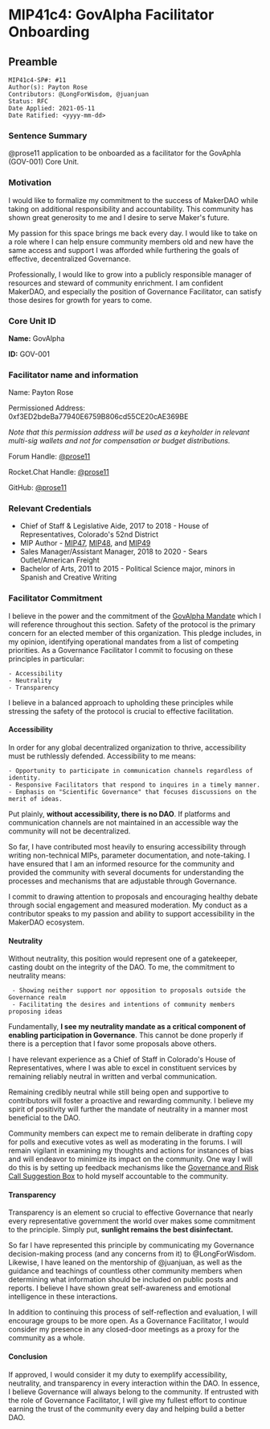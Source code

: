 # MIP41c4: GovAlpha Facilitator Onboarding 

## Preamble

```
MIP41c4-SP#: #11
Author(s): Payton Rose
Contributors: @LongForWisdom, @juanjuan
Status: RFC
Date Applied: 2021-05-11
Date Ratified: <yyyy-mm-dd>
```

### Sentence Summary

@prose11 application to be onboarded as a facilitator for the GovAphla (GOV-001) Core Unit. 

### Motivation

I would like to formalize my commitment to the success of MakerDAO while taking on additional responsibility and accountability. This community has shown great generosity to me and I desire to serve Maker's future. 

My passion for this space brings me back every day. I would like to take on a role where I can help ensure community members old and new have the same access and support I was afforded while furthering the goals of effective, decentralized Governance.

Professionally, I would like to grow into a publicly responsible manager of resources and steward of community enrichment. I am confident MakerDAO, and especially the position of Governance Facilitator, can satisfy those desires for growth for years to come. 

### Core Unit ID

**Name:** GovAlpha

**ID:** GOV-001

### Facilitator name and information

Name: Payton Rose

Permissioned Address: 0xf3ED2bdeBa77940E6759B806cd55CE20cAE369BE

*Note that this permission address will be used as a keyholder in relevant multi-sig wallets and not for compensation or budget distributions.* 

Forum Handle: [@prose11](https://forum.makerdao.com/u/prose11/summary)

Rocket.Chat Handle: [@prose11](https://chat.makerdao.com/direct/QzN6eEAXgnERPYpwh)

GitHub: [@prose11](https://github.com/prose11) 

### Relevant Credentials

- Chief of Staff & Legislative Aide, 2017 to 2018 - House of Representatives, Colorado's 52nd District 
- MIP Author - [MIP47](https://forum.makerdao.com/t/mip47-makerdao-multisignature-wallet-management/6338), [MIP48](https://forum.makerdao.com/t/mip48-streaming-payments-via-the-keg/6340), and [MIP49](https://forum.makerdao.com/t/mip49-staking-rewards/6331) 
- Sales Manager/Assistant Manager, 2018 to 2020 - Sears Outlet/American Freight 
- Bachelor of Arts, 2011 to 2015 - Political Science major, minors in Spanish and Creative Writing 


### Facilitator Commitment

I believe in the power and the commitment of the [GovAlpha Mandate](https://forum.makerdao.com/t/mip39c2-sp3-governance-core-unit-gov-001/6348) which I will reference throughout this section. Safety of the protocol is the primary concern for an elected member of this organization. This pledge includes, in my opinion, identifying operational mandates from a list of competing priorities. As a Governance Facilitator I commit to focusing on these principles in particular:

    - Accessibility
    - Neutrality
    - Transparency 

I believe in a balanced approach to upholding these principles while stressing the safety of the protocol is crucial to effective facilitation. 

#### Accessibility

In order for any global decentralized organization to thrive, accessibility must be ruthlessly defended. Accessibility to me means:
    
    - Opportunity to participate in communication channels regardless of identity.
    - Responsive Facilitators that respond to inquires in a timely manner.
    - Emphasis on "Scientific Governance" that focuses discussions on the merit of ideas.

Put plainly, **without accessibility, there is no DAO**. If platforms and communication channels are not maintained in an accessible way the community will not be decentralized. 

So far, I have contributed most heavily to ensuring accessibility through writing non-technical MIPs, parameter documentation, and note-taking. I have ensured that I am an informed resource for the community and provided the community with several documents for understanding the processes and mechanisms that are adjustable through Governance.  

I commit to drawing attention to proposals and encouraging healthy debate through social engagement and measured moderation. My conduct as a contributor speaks to my passion and ability to support accessibility in the MakerDAO ecosystem.

#### Neutrality 

Without neutrality, this position would represent one of a gatekeeper, casting doubt on the integrity of the DAO. To me, the commitment to neutrality means:
    
     - Showing neither support nor opposition to proposals outside the Governance realm 
     - Facilitating the desires and intentions of community members proposing ideas 

Fundamentally, **I see my neutrality mandate as a critical component of enabling participation in Governance**. This cannot be done properly if there is a perception that I favor some proposals above others.

I have relevant experience as a Chief of Staff in Colorado's House of Representatives, where I was able to excel in constituent services by remaining reliably neutral in written and verbal communication. 

Remaining credibly neutral while still being open and supportive to contributors will foster a proactive and rewarding community. I believe my spirit of positivity will further the mandate of neutrality in a manner most beneficial to the DAO. 

Community members can expect me to remain deliberate in drafting copy for polls and executive votes as well as moderating in the forums. I will remain vigilant in examining my thoughts and actions for instances of bias and will endeavor to minimize its impact on the community. One way I will do this is by setting up feedback mechanisms like the [Governance and Risk Call Suggestion Box](https://app.suggestionox.com/r/GovCallQs) to hold myself accountable to the community.

#### Transparency 

Transparency is an element so crucial to effective Governance that nearly every representative government the world over makes some commitment to the principle. Simply put, **sunlight remains the best disinfectant.**

So far I have represented this principle by communicating my Governance decision-making process (and any concerns from it) to @LongForWisdom. Likewise, I have leaned on the mentorship of @juanjuan, as well as the guidance and teachings of countless other community members when determining what information should be included on public posts and reports. I believe I have shown great self-awareness and emotional intelligence in these interactions.

In addition to continuing this process of self-reflection and evaluation, I will encourage groups to be more open. As a Governance Facilitator, I would consider my presence in any closed-door meetings as a proxy for the community as a whole.

#### Conclusion

If approved, I would consider it my duty to exemplify accessibility, neutrality, and transparency in every interaction within the DAO. In essence, I believe Governance will always belong to the community. If entrusted with the role of Governance Facilitator, I will give my fullest effort to continue earning the trust of the community every day and helping build a better DAO.
